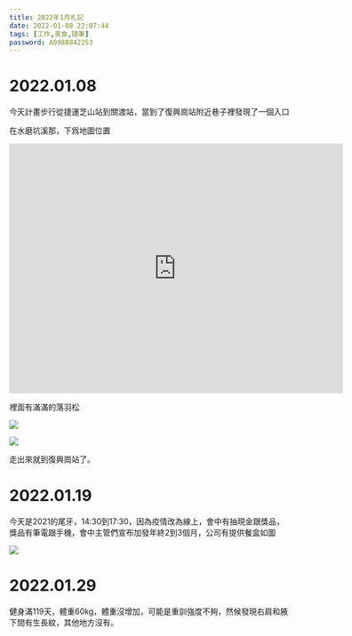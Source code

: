 ```yaml
---
title: 2022年1月札記
date: 2022-01-08 22:07:44
tags: [工作,美食,隨筆]
password: A0988842253
---
```

<link rel="stylesheet" href="https://cdn.jsdelivr.net/npm/bootstrap-icons@1.10.0/font/bootstrap-icons.css">

# <i class="bi bi-book"></i> 2022.01.08

今天計畫步行從捷運芝山站到關渡站，當到了復興崗站附近巷子裡發現了一個入口



在水磨坑溪那，下爲地圖位置

<iframe src="https://www.google.com/maps/embed?pb=!1m14!1m12!1m3!1d863.2008685515659!2d121.49132316458657!3d25.13821501263551!2m3!1f0!2f0!3f0!3m2!1i1024!2i768!4f13.1!5e0!3m2!1szh-TW!2stw!4v1641651915241!5m2!1szh-TW!2stw" width="600" height="450" style="border:0;" allowfullscreen="" loading="lazy"></iframe>

裡面有滿滿的落羽松

![](/images/theme/關渡/post-image.jpg)

![](/images/theme/關渡/post-image2.jpg)

走出來就到復興崗站了。

# <i class="bi bi-book"></i> 2022.01.19

今天是2021的尾牙，14:30到17:30，因為疫情改為線上，會中有抽現金跟獎品，獎品有筆電跟手機，會中主管們宣布加發年終2到3個月，公司有提供餐盒如圖

![](/images/theme/生活/post-image6.jpg)

# <i class="bi bi-book"></i> 2022.01.29
健身滿119天，體重60kg，體重沒增加，可能是重訓強度不夠，然候發現右肩和腋下間有生長紋，其他地方沒有。
